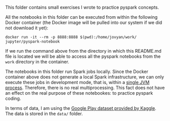 This folder contains small exercises I wrote to practice pyspark concepts.

All the notebooks in this folder can be executed from within the following Docker container (the Docker image will be pulled into our system if we did not download it yet):

```
docker run -it --rm -p 8888:8888 $(pwd):/home/jovyan/work/ jupyter/pyspark-notebook
```

If we run the command above from the directory in which this README.md file is located we will be able to access all the pyspark notebooks from the `work` directory in the container.

The notebooks in this folder run Spark jobs locally. Since the Docker container above does not generate a local Spark infrastructure, we can only execute these jobs in development mode, that is, within a [single JVM process](https://stackoverflow.com/questions/39986507/spark-standalone-configuration-having-multiple-executors). Therefore, there is no real multiprocessing. This fact does not have an effect on the real purpose of these notebookes: to practice pyspark coding. 

In terms of data, I am using the [Google Play dataset provided by Kaggle](https://www.kaggle.com/lava18/google-play-store-apps). The data is stored in the `data/` folder.
